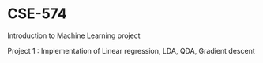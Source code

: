 # CSE-574
Introduction to Machine Learning project

Project 1 : Implementation of Linear regression, LDA, QDA, Gradient descent
